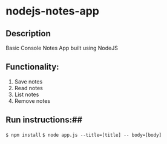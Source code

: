 # nodejs-notes-app

## Description ## 

Basic Console Notes App built using NodeJS

## Functionality: ##

 1. Save notes
 2. Read notes
 3. List notes
 4. Remove notes

## Run instructions:##

` $ npm install `
` $ node app.js --title=[title] -- body=[body] `
